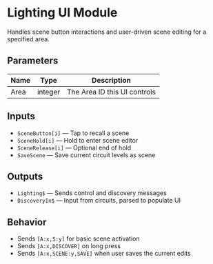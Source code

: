 # Lighting UI Module

Handles scene button interactions and user-driven scene editing for a specified area.

## Parameters

| Name | Type    | Description                    |
|------|---------|--------------------------------|
| Area | integer | The Area ID this UI controls   |

## Inputs

- `SceneButton[i]` — Tap to recall a scene
- `SceneHold[i]` — Hold to enter scene editor
- `SceneRelease[i]` — Optional end of hold
- `SaveScene` — Save current circuit levels as scene

## Outputs

- `Lighting$` — Sends control and discovery messages
- `DiscoveryIn$` — Input from circuits, parsed to populate UI

## Behavior

- Sends `[A:x,S:y]` for basic scene activation
- Sends `[A:x,DISCOVER]` on long press
- Sends `[A:x,SCENE:y,SAVE]` when user saves the current edits
